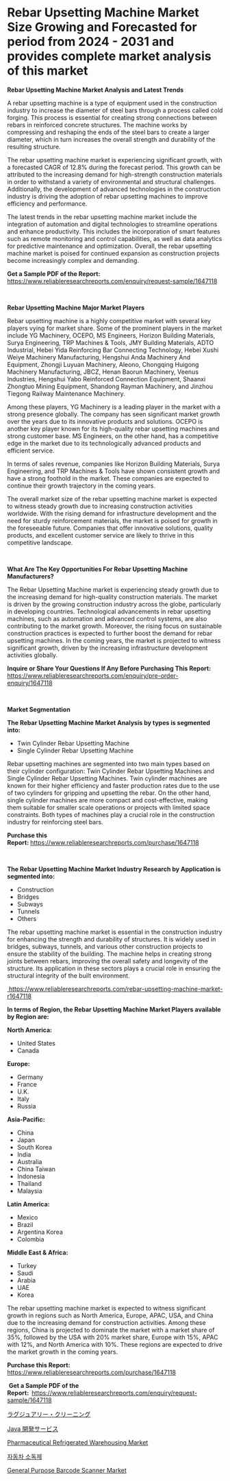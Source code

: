 <p><h1>Rebar Upsetting Machine Market Size Growing and Forecasted for period from 2024 - 2031 and provides complete market analysis of this market</h1></p><p><strong>Rebar Upsetting Machine Market Analysis and Latest Trends</strong></p>
<p><p>A rebar upsetting machine is a type of equipment used in the construction industry to increase the diameter of steel bars through a process called cold forging. This process is essential for creating strong connections between rebars in reinforced concrete structures. The machine works by compressing and reshaping the ends of the steel bars to create a larger diameter, which in turn increases the overall strength and durability of the resulting structure.</p><p>The rebar upsetting machine market is experiencing significant growth, with a forecasted CAGR of 12.8% during the forecast period. This growth can be attributed to the increasing demand for high-strength construction materials in order to withstand a variety of environmental and structural challenges. Additionally, the development of advanced technologies in the construction industry is driving the adoption of rebar upsetting machines to improve efficiency and performance.</p><p>The latest trends in the rebar upsetting machine market include the integration of automation and digital technologies to streamline operations and enhance productivity. This includes the incorporation of smart features such as remote monitoring and control capabilities, as well as data analytics for predictive maintenance and optimization. Overall, the rebar upsetting machine market is poised for continued expansion as construction projects become increasingly complex and demanding.</p></p>
<p><strong>Get a Sample PDF of the Report:&nbsp;</strong> <a href="https://www.reliableresearchreports.com/enquiry/request-sample/1647118">https://www.reliableresearchreports.com/enquiry/request-sample/1647118</a></p>
<p>&nbsp;</p>
<p><strong>Rebar Upsetting Machine Major Market Players</strong></p>
<p><p>Rebar upsetting machine is a highly competitive market with several key players vying for market share. Some of the prominent players in the market include YG Machinery, OCEPO, MS Engineers, Horizon Building Materials, Surya Engineering, TRP Machines & Tools, JMY Building Materials, ADTO Industrial, Hebei Yida Reinforcing Bar Connecting Technology, Hebei Xushi Weiye Machinery Manufacturing, Hengshui Anda Machinery And Equipment, Zhongji Luyuan Machinery, Aleono, Chongqing Huigong Machinery Manufacturing, JBCZ, Henan Baorun Machinery, Veenus Industries, Hengshui Yabo Reinforced Connection Equipment, Shaanxi Zhongtuo Mining Equipment, Shandong Rayman Machinery, and Jinzhou Tiegong Railway Maintenance Machinery.</p><p>Among these players, YG Machinery is a leading player in the market with a strong presence globally. The company has seen significant market growth over the years due to its innovative products and solutions. OCEPO is another key player known for its high-quality rebar upsetting machines and strong customer base. MS Engineers, on the other hand, has a competitive edge in the market due to its technologically advanced products and efficient service.</p><p>In terms of sales revenue, companies like Horizon Building Materials, Surya Engineering, and TRP Machines & Tools have shown consistent growth and have a strong foothold in the market. These companies are expected to continue their growth trajectory in the coming years.</p><p>The overall market size of the rebar upsetting machine market is expected to witness steady growth due to increasing construction activities worldwide. With the rising demand for infrastructure development and the need for sturdy reinforcement materials, the market is poised for growth in the foreseeable future. Companies that offer innovative solutions, quality products, and excellent customer service are likely to thrive in this competitive landscape.</p></p>
<p>&nbsp;</p>
<p><strong>What Are The Key Opportunities For Rebar Upsetting Machine Manufacturers?</strong></p>
<p><p>The Rebar Upsetting Machine market is experiencing steady growth due to the increasing demand for high-quality construction materials. The market is driven by the growing construction industry across the globe, particularly in developing countries. Technological advancements in rebar upsetting machines, such as automation and advanced control systems, are also contributing to the market growth. Moreover, the rising focus on sustainable construction practices is expected to further boost the demand for rebar upsetting machines. In the coming years, the market is projected to witness significant growth, driven by the increasing infrastructure development activities globally.</p></p>
<p><strong>Inquire or Share Your Questions If Any Before Purchasing This Report:</strong> <a href="https://www.reliableresearchreports.com/enquiry/pre-order-enquiry/1647118">https://www.reliableresearchreports.com/enquiry/pre-order-enquiry/1647118</a></p>
<p>&nbsp;</p>
<p><strong>Market Segmentation</strong></p>
<p><strong>The Rebar Upsetting Machine Market Analysis by types is segmented into:</strong></p>
<p><ul><li>Twin Cylinder Rebar Upsetting Machine</li><li>Single Cylinder Rebar Upsetting Machine</li></ul></p>
<p><p>Rebar upsetting machines are segmented into two main types based on their cylinder configuration: Twin Cylinder Rebar Upsetting Machines and Single Cylinder Rebar Upsetting Machines. Twin cylinder machines are known for their higher efficiency and faster production rates due to the use of two cylinders for gripping and upsetting the rebar. On the other hand, single cylinder machines are more compact and cost-effective, making them suitable for smaller scale operations or projects with limited space constraints. Both types of machines play a crucial role in the construction industry for reinforcing steel bars.</p></p>
<p><strong>Purchase this Report:&nbsp;</strong><a href="https://www.reliableresearchreports.com/purchase/1647118">https://www.reliableresearchreports.com/purchase/1647118</a></p>
<p>&nbsp;</p>
<p><strong>The Rebar Upsetting Machine Market Industry Research by Application is segmented into:</strong></p>
<p><ul><li>Construction</li><li>Bridges</li><li>Subways</li><li>Tunnels</li><li>Others</li></ul></p>
<p><p>The rebar upsetting machine market is essential in the construction industry for enhancing the strength and durability of structures. It is widely used in bridges, subways, tunnels, and various other construction projects to ensure the stability of the building. The machine helps in creating strong joints between rebars, improving the overall safety and longevity of the structure. Its application in these sectors plays a crucial role in ensuring the structural integrity of the built environment.</p></p>
<p><a href="https://www.reliableresearchreports.com/rebar-upsetting-machine-market-r1647118">&nbsp;https://www.reliableresearchreports.com/rebar-upsetting-machine-market-r1647118</a></p>
<p><strong>In terms of Region, the Rebar Upsetting Machine Market Players available by Region are:</strong></p>
<p>
    <p> <strong> North America: </strong>
        <ul>
            <li>United States</li>
            <li>Canada</li>
        </ul>
        </p> 
    <p> <strong> Europe: </strong>
        <ul>
            <li>Germany</li>
            <li>France</li>
            <li>U.K.</li>
            <li>Italy</li>
            <li>Russia</li>
        </ul>
        </p> 
    <p> <strong> Asia-Pacific: </strong>
        <ul>
            <li>China</li>
            <li>Japan</li>
            <li>South Korea</li>
            <li>India</li>
            <li>Australia</li>
            <li>China Taiwan</li>
            <li>Indonesia</li>
            <li>Thailand</li>
            <li>Malaysia</li>
        </ul>
        </p> 
    <p> <strong> Latin America: </strong>
        <ul>
            <li>Mexico</li>
            <li>Brazil</li>
            <li>Argentina Korea</li>
            <li>Colombia</li>
        </ul>
        </p> 
    <p> <strong> Middle East & Africa: </strong>
        <ul>
            <li>Turkey</li>
            <li>Saudi</li>
            <li>Arabia</li>
            <li>UAE</li>
            <li>Korea</li>
        </ul>
    </p>
    </p>
<p><p>The rebar upsetting machine market is expected to witness significant growth in regions such as North America, Europe, APAC, USA, and China due to the increasing demand for construction activities. Among these regions, China is projected to dominate the market with a market share of 35%, followed by the USA with 20% market share, Europe with 15%, APAC with 12%, and North America with 10%. These regions are expected to drive the market growth in the coming years.</p></p>
<p><strong>Purchase this Report: </strong><a href="https://www.reliableresearchreports.com/purchase/1647118">https://www.reliableresearchreports.com/purchase/1647118</a></p>
<p>&nbsp;<strong>Get a Sample PDF of the Report:&nbsp;&nbsp;</strong><a href="https://www.reliableresearchreports.com/enquiry/request-sample/1647118">https://www.reliableresearchreports.com/enquiry/request-sample/1647118</a></p>
<p><strong></strong></p>
<p><p><a href="https://medium.com/@aurelianghideanu2022/%E9%AB%98%E7%B4%9A%E3%82%AF%E3%83%AA%E3%83%BC%E3%83%8B%E3%83%B3%E3%82%B0%E5%B8%82%E5%A0%B4%E8%AA%BF%E6%9F%BB%E3%83%AC%E3%83%9D%E3%83%BC%E3%83%88-%E3%81%9D%E3%81%AE%E6%AD%B4%E5%8F%B2%E3%81%A82031%E5%B9%B4%E3%81%BE%E3%81%A7%E3%81%AE%E4%BA%88%E6%B8%AC-a544c011b94a">ラグジュアリー・クリーニング</a></p><p><a href="https://medium.com/@pedrogers56456/java%E9%96%8B%E7%99%BA%E3%82%B5%E3%83%BC%E3%83%93%E3%82%B9%E5%B8%82%E5%A0%B4-2031%E5%B9%B4%E3%81%BE%E3%81%A7%E3%81%AE%E6%88%90%E5%8A%9F%E3%81%97%E3%81%9F%E3%83%93%E3%82%B8%E3%83%8D%E3%82%B9%E6%88%A6%E7%95%A5%E3%81%AE%E9%8D%B5%E3%82%92%E4%BA%88%E6%B8%AC-c95d3103265c">Java 開発サービス</a></p><p><a href="https://military-diascia-e68.notion.site/Pharmaceutical-Refrigerated-Warehousing-Market-Size-CAGR-Trends-2024-2030-aeac33a4d6a84e7caaa3b52943a010fc">Pharmaceutical Refrigerated Warehousing Market</a></p><p><a href="https://medium.com/@frankfurter67567/%EC%9E%90%EB%8F%99%EC%B0%A8-%EC%86%8C%EB%8F%85%EC%A0%9C-%EC%8B%9C%EC%9E%A5-%EC%A1%B0%EC%82%AC-%EB%B3%B4%EA%B3%A0%EC%84%9C-2024%EB%85%84%EB%B6%80%ED%84%B0-2031%EB%85%84%EA%B9%8C%EC%A7%80%EC%9D%98-%EC%97%AD%EC%82%AC%EC%99%80-%EC%98%88%EC%B8%A1-d200992d8f15">자동차 소독제</a></p><p><a href="https://view.publitas.com/reportprime-1/general-purpose-barcode-scanner-market-comprehensive-assessment-by-type-application-and-geography/">General Purpose Barcode Scanner Market</a></p></p>